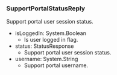 ### SupportPortalStatusReply
Support portal user session status.

- isLoggedIn: System.Boolean
  - Is user logged in flag.
- status: StatusResponse
  - Support portal user session status.
- username: System.String
  - Support portal username.
